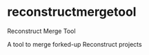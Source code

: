 reconstructmergetool
====================

Reconstruct Merge Tool

A tool to merge forked-up Reconstruct projects
